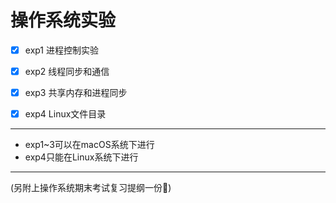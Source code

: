 # 操作系统实验

- [x] exp1 进程控制实验

- [x] exp2 线程同步和通信
- [x] exp3 共享内存和进程同步
- [x] exp4 Linux文件目录

---

* exp1~3可以在macOS系统下进行
* exp4只能在Linux系统下进行

---

(另附上操作系统期末考试复习提纲一份🎉)

